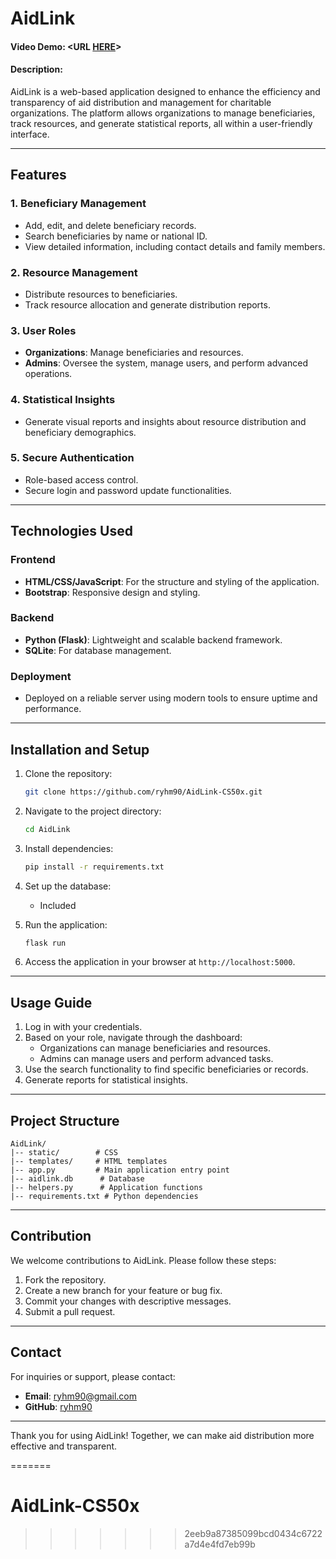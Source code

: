 # AidLink
#### Video Demo:  <URL [HERE](https://youtu.be/ZqMCQjAyW68)>
#### Description:

AidLink is a web-based application designed to enhance the efficiency and transparency of aid distribution and management for charitable organizations. The platform allows organizations to manage beneficiaries, track resources, and generate statistical reports, all within a user-friendly interface.

---

## Features

### 1. **Beneficiary Management**
- Add, edit, and delete beneficiary records.
- Search beneficiaries by name or national ID.
- View detailed information, including contact details and family members.

### 2. **Resource Management**
- Distribute resources to beneficiaries.
- Track resource allocation and generate distribution reports.

### 3. **User Roles**
- **Organizations**: Manage beneficiaries and resources.
- **Admins**: Oversee the system, manage users, and perform advanced operations.

### 4. **Statistical Insights**
- Generate visual reports and insights about resource distribution and beneficiary demographics.

### 5. **Secure Authentication**
- Role-based access control.
- Secure login and password update functionalities.

---

## Technologies Used

### Frontend
- **HTML/CSS/JavaScript**: For the structure and styling of the application.
- **Bootstrap**: Responsive design and styling.

### Backend
- **Python (Flask)**: Lightweight and scalable backend framework.
- **SQLite**: For database management.

### Deployment
- Deployed on a reliable server using modern tools to ensure uptime and performance.

---

## Installation and Setup

1. Clone the repository:
   ```bash
   git clone https://github.com/ryhm90/AidLink-CS50x.git
   ```

2. Navigate to the project directory:
   ```bash
   cd AidLink
   ```

3. Install dependencies:
   ```bash
   pip install -r requirements.txt
   ```

4. Set up the database:
   - Included

5. Run the application:
   ```bash
   flask run
   ```

6. Access the application in your browser at `http://localhost:5000`.

---

## Usage Guide

1. Log in with your credentials.
2. Based on your role, navigate through the dashboard:
   - Organizations can manage beneficiaries and resources.
   - Admins can manage users and perform advanced tasks.
3. Use the search functionality to find specific beneficiaries or records.
4. Generate reports for statistical insights.

---

## Project Structure

```
AidLink/
|-- static/        # CSS
|-- templates/     # HTML templates
|-- app.py         # Main application entry point
|-- aidlink.db      # Database
|-- helpers.py      # Application functions
|-- requirements.txt # Python dependencies
```

---

## Contribution

We welcome contributions to AidLink. Please follow these steps:

1. Fork the repository.
2. Create a new branch for your feature or bug fix.
3. Commit your changes with descriptive messages.
4. Submit a pull request.

---

## Contact

For inquiries or support, please contact:
- **Email**: ryhm90@gmail.com
- **GitHub**: [ryhm90](https://github.com/ryhm90/)

---

Thank you for using AidLink! Together, we can make aid distribution more effective and transparent.

=======
# AidLink-CS50x
>>>>>>> 2eeb9a87385099bcd0434c6722a7d4e4fd7eb99b

